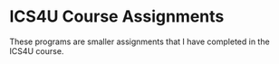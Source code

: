 # ICS4U Course Assignments

These programs are smaller assignments that I have completed in the ICS4U course.
